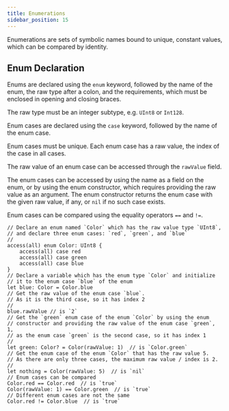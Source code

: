 ```yaml
---
title: Enumerations
sidebar_position: 15
---
```


Enumerations are sets of symbolic names bound to unique, constant values,
which can be compared by identity.

## Enum Declaration

Enums are declared using the `enum` keyword,
followed by the name of the enum, the raw type after a colon,
and the requirements, which must be enclosed in opening and closing braces.

The raw type must be an integer subtype, e.g. `UInt8` or `Int128`.

Enum cases are declared using the `case` keyword,
followed by the name of the enum case.

Enum cases must be unique.
Each enum case has a raw value, the index of the case in all cases.

The raw value of an enum case can be accessed through the `rawValue` field.

The enum cases can be accessed by using the name as a field on the enum,
or by using the enum constructor,
which requires providing the raw value as an argument.
The enum constructor returns the enum case with the given raw value,
if any, or `nil` if no such case exists.

Enum cases can be compared using the equality operators `==` and `!=`.

```cadence
// Declare an enum named `Color` which has the raw value type `UInt8`,
// and declare three enum cases: `red`, `green`, and `blue`
//
access(all) enum Color: UInt8 {
    access(all) case red
    access(all) case green
    access(all) case blue
}
// Declare a variable which has the enum type `Color` and initialize
// it to the enum case `blue` of the enum
let blue: Color = Color.blue
// Get the raw value of the enum case `blue`.
// As it is the third case, so it has index 2
//
blue.rawValue // is `2`
// Get the `green` enum case of the enum `Color` by using the enum
// constructor and providing the raw value of the enum case `green`, 1,
// as the enum case `green` is the second case, so it has index 1
//
let green: Color? = Color(rawValue: 1)  // is `Color.green`
// Get the enum case of the enum `Color` that has the raw value 5.
// As there are only three cases, the maximum raw value / index is 2.
//
let nothing = Color(rawValue: 5)  // is `nil`
// Enum cases can be compared
Color.red == Color.red  // is `true`
Color(rawValue: 1) == Color.green  // is `true`
// Different enum cases are not the same
Color.red != Color.blue  // is `true`
```
